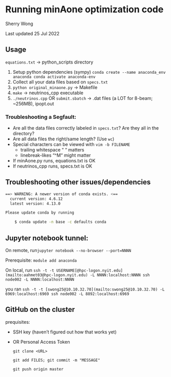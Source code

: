 # Running minAone optimization code

Sherry Wong

Last updated 25 Jul 2022

## Usage

`equations.txt` → python_scripts directory

1. Setup python dependencies (sympy)
`conda create --name anaconda_env anaconda
 conda activate anaconda-env`
2. Collect all your data files based on `specs.txt`
3. `python original_minaone.py` → Makefile
4. `make` → neutrinos_cpp executable
5. `./neutrinos.cpp` OR `submit.sbatch` → .dat files (a LOT for 8-beam; ~256MB), ipopt.out

### Troubleshooting a Segfault:

- Are all the data files correctly labeled in `specs.txt`? Are they all in the directory?
- Are all data files the right/same length? (Use `wc`)
- Special characters can be viewed with `vim -b FILENAME`
    - trailing whitespace “ “ matters
    - linebreak-likes “^M“ might matter
- If minAone.py runs, equations.txt is OK
- If neutrinos_cpp runs, specs.txt is OK

## Troubleshooting other issues/dependencies

```bash
==> WARNING: A newer version of conda exists. <==
  current version: 4.6.12
  latest version: 4.13.0

Please update conda by running

    $ conda update -n base -c defaults conda
```

## Jupyter notebook tunnel:

On remote, run`jupyter notebook --no-browser --port=NNNN`

Prerequisite: `module add anaconda`

On local, run `ssh -t -t USERNAME[@hpc-logon.nyit.edu](mailto:aahmet03@hpc-logon.nyit.edu) -L NNNN:localhost:NNNN ssh node002 -L NNNN:localhost:NNNN`

you ran `ssh -t -t [swong25@10.10.32.70](mailto:swong25@10.10.32.70) -L 6969:localhost:6969 ssh node002 -L 8892:localhost:6969`

## GitHub on the cluster

prequisites:

- SSH key (haven’t figured out how that works yet)
- OR Personal Access Token
    
    `git clone <URL>`
    
    `git add FILES; git commit -m "MESSAGE"`
    
    `git push origin master`